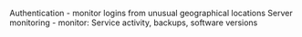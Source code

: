 Authentication - monitor logins from unusual geographical locations
Server monitoring - monitor: Service activity, backups, software versions